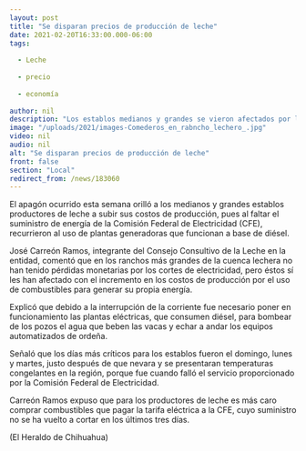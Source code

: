 ```yaml
---
layout: post
title: "Se disparan precios de producción de leche"
date: 2021-02-20T16:33:00.000-06:00
tags:
  
  - Leche
  
  - precio
  
  - economía
  
author: nil
description: "Los establos medianos y grandes se vieron afectados por la falta de suministro de energía eléctrica"
image: "/uploads/2021/images-Comederos_en_rabncho_lechero_.jpg"
video: nil
audio: nil
alt: "Se disparan precios de producción de leche"
front: false
section: "Local"
redirect_from: /news/183060
---
```


El apagón ocurrido esta semana orilló a los medianos y grandes establos productores de leche a subir sus costos de producción, pues al faltar el suministro de energía de la Comisión Federal de Electricidad (CFE), recurrieron al uso de plantas generadoras que funcionan a base de diésel.

José Carreón Ramos, integrante del Consejo Consultivo de la Leche en la entidad, comentó que en los ranchos más grandes de la cuenca lechera no han tenido pérdidas monetarias por los cortes de electricidad, pero éstos sí les han afectado con el incremento en los costos de producción por el uso de combustibles para generar su propia energía.

Explicó que debido a la interrupción de la corriente fue necesario poner en funcionamiento las plantas eléctricas, que consumen diésel, para bombear de los pozos el agua que beben las vacas y echar a andar los equipos automatizados de ordeña.

Señaló que los días más críticos para los establos fueron el domingo, lunes y martes, justo después de que nevara y se presentaran temperaturas congelantes en la región, porque fue cuando falló el servicio proporcionado por la Comisión Federal de Electricidad.

Carreón Ramos expuso que para los productores de leche es más caro comprar combustibles que pagar la tarifa eléctrica a la CFE, cuyo suministro no se ha vuelto a cortar en los últimos tres días.

(El Heraldo de Chihuahua)